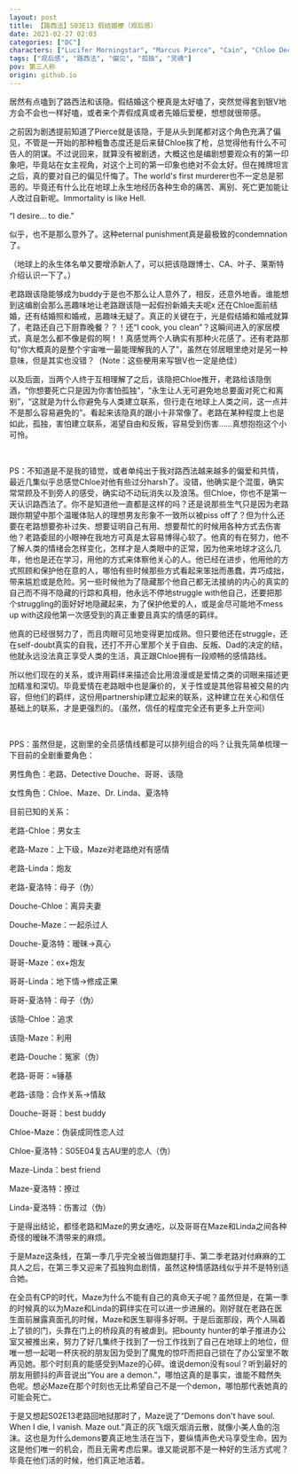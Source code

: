 ```yaml
---
layout: post
title: 【路西法】S03E13 假结婚梗（观后感）
date: 2021-02-27 02:03
categories: ["DC"]
characters: ["Lucifer Morningstar", "Marcus Pierce", "Cain", "Chloe Decker", "Mazikeen", "Linda Martin"]
tags: ["观后感", "路西法", "偏见", "孤独", "灵魂"]
pov: 第三人称
origin: github.io
---
```


居然有点嗑到了路西法和该隐。假结婚这个梗真是太好嗑了，突然觉得套到银V地方会不会也一样好嗑，或者来个弄假成真或者先婚后爱梗，想想就很带感。

之前因为剧透提前知道了Pierce就是该隐，于是从头到尾都对这个角色充满了偏见，不管是一开始的那种粗鲁态度还是后来替Chloe挨了枪，总觉得他有什么不可告人的阴谋。不过说回来，就算没有被剧透，大概这也是编剧想要观众有的第一印象吧，毕竟站在女主视角，对这个上司的第一印象也绝对不会太好。但在摊牌坦言之后，真的要对自己的偏见忏悔了。The world's first murderer也不一定总是邪恶的。毕竟还有什么比在地球上永生地经历各种生命的痛苦、离别、死亡更加能让人改过自新呢。Immortality is like Hell.

“I desire... to die.”

似乎，也不是那么意外了。这种eternal punishment真是最极致的condemnation了。

（地球上的永生体名单又要增添新人了，可以把该隐跟博士、CA、叶子、莱斯特介绍认识一下了。）

老路跟该隐能够成为buddy于是也不那么让人意外了，相反，还意外地香。谁能想到这编剧会那么恶趣味地让老路跟该隐一起假扮新婚夫夫呢x 还在Chloe面前结婚，还有结婚照和婚戒，恶趣味无疑了。真正的关键在于，光是假结婚和婚戒就算了，老路还自己下厨靠晚餐？？！还“I cook, you clean”？这瞬间进入的家居模式，真是怎么都不像是假的啊！！真感觉两个人确实有那种火花感了。还有老路那句“你大概真的是整个宇宙唯一最能理解我的人了”，虽然在邻居眼里绝对是另一种意味，但是其实也没错？（Note：这些梗用来写银V也一定是绝佳）

以及后面，当两个人终于互相理解了之后，该隐把Chloe推开，老路给该隐倒酒，“你想要死亡只是因为你害怕孤独”，“永生让人无可避免地总要面对死亡和离别”，“这就是为什么你避免与人类建立联系，但行走在地球上人类之间，这一点并不是那么容易避免的”。看起来该隐真的跟小十非常像了。老路在某种程度上也是如此，孤独，害怕建立联系，渴望自由和反叛，容易受到伤害……真想抱抱这个小可怜。

<br>

PS：不知道是不是我的错觉，或者单纯出于我对路西法越来越多的偏爱和共情，最近几集似乎总感觉Chloe对他有些过分harsh了。没错，他确实是个混蛋，确实常常顾及不到旁人的感受，确实动不动玩消失以及浪荡。但Chloe，你也不是第一天认识路西法了。你不是知道他一直都是这样的吗？还是说那些生气只是因为老路跟你期望中那个温暖体贴人的理想男友形象不一致所以被piss off了？但为什么还要在老路想要弥补过失、想要证明自己有用、想要帮忙的时候用各种方式去伤害他？老路委屈的小眼神在我地方可真是太容易博得心软了。他真的有在努力，他不了解人类的情绪会怎样变化，怎样才是人类眼中的正常，因为他来地球才这么几年，他也是还在学习，用他的方式来体察他关心的人。他已经在进步，他用他的方式照顾和保护他在意的人，哪怕有些时候那些方式看起来笨拙而愚蠢，弄巧成拙，带来尴尬或是危险。另一些时候他为了隐藏那个他自己都无法接纳的内心的真实的自己而不得不隐藏的行踪和真相，他永远不停地struggle with他自己，还要把那个struggling的面好好地隐藏起来，为了保护他爱的人，或是金尽可能地不mess up with这段他第一次感受到的真正重要且真实的情感的羁绊。

他真的已经很努力了，而且肉眼可见地变得更加成熟。但只要他还在struggle，还在self-doubt真实的自我，还打不开心里那个关于自由、反叛、Dad的决定的结，他就永远没法真正享受人类的生活，真正跟Chloe拥有一段顺畅的感情路线。

所以他们现在的关系，或许用羁绊来描述会比用浪漫或是爱情之类的词眼来描述更加精准和深切。毕竟爱情在老路眼中也是廉价的，关于性或是其他容易被交易的内容，但他们的羁绊，这份用partnership建立起来的联系，这种建立在关心和信任基础上的联系，才是更强烈的。（虽然，信任的程度完全还有更多上升空间）

<br>

PPS：虽然但是，这剧里的全员感情线都是可以排列组合的吗？让我先简单梳理一下目前的全剧重要角色：

男性角色：老路、Detective Douche、哥哥、该隐

女性角色：Chloe、Maze、Dr. Linda、夏洛特

目前已知的关系：

老路-Chloe：男女主

老路-Maze：上下级，Maze对老路绝对有感情

老路-Linda：炮友

老路-夏洛特：母子（伪）

Douche-Chloe：离异夫妻

Douche-Maze：一起杀过人

Douche-夏洛特：暧昧→真心

哥哥-Maze：ex+炮友

哥哥-Linda：地下情→修成正果

哥哥-夏洛特：母子（伪）

该隐-Chloe：追求

该隐-Maze：利用

老路-Douche：冤家（伪）

老路-哥哥：≈锤基

老路-该隐：合作关系→情敌

Douche-哥哥：best buddy

Chloe-Maze：伪装成同性恋人过

Chloe-夏洛特：S05E04复古AU里的恋人（伪）

Maze-Linda：best friend

Maze-夏洛特：撩过

Linda-夏洛特：伤害过（伪）

于是得出结论，都怪老路和Maze的男女通吃，以及哥哥在Maze和Linda之间各种奇怪的暧昧不清带来的麻烦。

于是Maze这条线，在第一季几乎完全被当做跑腿打手、第二季老路对付麻麻的工具人之后，在第三季又迎来了孤独狗血剧情，虽然这种情感路线似乎并不是特别适合她。

在全员有CP的时代，Maze为什么不能有自己的真命天子呢？虽然但是，在第一季的时候真的以为Maze和Linda的羁绊实在可以进一步进展的。刚好就在老路在医生面前展露真面孔的时候，Maze和医生聊得多好啊。于是后面那段，两个人隔着上了锁的门，头靠在门上的桥段真的有被虐到。把bounty hunter的单子推进办公室又被推出来，努力了好几集终于找到了一份工作找到了自己在地球上的地位，但唯一想一起喝一杯庆祝的朋友因为受到了魔鬼的惊吓而把自己锁在了办公室里不敢再见她。那个时刻真的能感受到Maze的心碎。谁说demon没有soul？听到最好的朋友用颤抖的声音说出“You are a demon.”，哪怕这真的是事实，谁能不黯然失色呢。想必Maze在那个时刻也无比希望自己不是一个demon，哪怕那代表她真的可能会死亡。

于是又想起S02E13老路回地狱那时了，Maze说了“Demons don't have soul. When I die, I vanish. Maze out.”真正的灰飞烟灭烟消云散，就像小美人鱼的泡沫。这也是为什么demons要真正地生活在当下，要纵情声色犬马享受生命。因为这是他们唯一的机会，而且无需考虑后果。谁又能说那不是一种好的生活方式呢？毕竟在他们活的时候，他们真正地活着。
